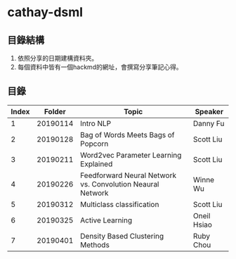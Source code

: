 # cathay-dsml
## 目錄結構
1. 依照分享的日期建構資料夾。
2. 每個資料中皆有一個hackmd的網址，會撰寫分享筆記心得。
## 目錄
| **Index** | **Folder** | **Topic** | **Speaker** |
|-----|------|-----|-----|
| 1| 20190114 | Intro NLP | Danny Fu |
| 2| 20190128 | Bag of Words Meets Bags of Popcorn | Scott Liu |
| 3| 20190211 | Word2vec Parameter Learning Explained | Scott Liu |
| 4| 20190226 | Feedforward Neural Network vs. Convolution Neaural Network | Winne Wu |
| 5| 20190312 | Multiclass classification | Scott Liu |
| 6| 20190325 | Active Learning | Oneil Hsiao|
| 7| 20190401 | Density Based Clustering Methods | Ruby Chou|